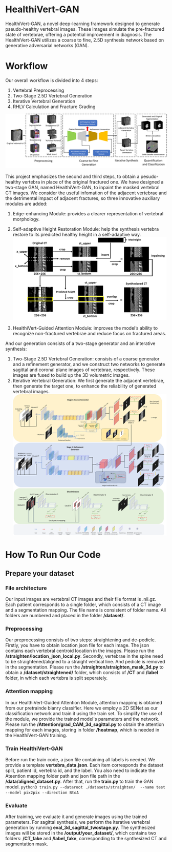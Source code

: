 # HealthiVert-GAN
HealthiVert-GAN, a novel deep-learning framework designed to generate pseudo-healthy vertebral images. These images simulate the pre-fractured state of vertebrae, offering a potential improvement in diagnosis. The HealthiVert-GAN utilizes a coarse to fine, 2.5D synthesis network based on generative adversarial networks (GAN). 
# Workflow
Our overall workflow is divided into 4 steps: 
1. Vertebral Preprocessing
2. Two-Stage 2.5D Vertebral Generation
3. Iterative Vertebral Generation
4. RHLV Calculation and Fracture Grading

![Workflow](images/workflow.png "workflow")

This project emphasizes the second and third steps, to obtain a pesudo-healthy vertebra in place of the original fractured one. We have designed a two-stage GAN, named HealthiVert-GAN, to inpaint the masked vertebral CT images. We consider the useful infomation of the adjacent vertebrae and the detrimental impact of adjacent fractures, so three innovative auxiliary modules are added: 
1. Edge-enhancing Module: provides a clearer representation of vertebral morphology.
2. Self-adaptive Height Restoration Module: help the synthesis vertebra restore to its predicted healthy height in a self-adaptive way.
![SHRM](images/self-adaptive_height.png "Self-adaptive Height Restoration Module")


3. HealthiVert-Guided Attention Module: improves the model’s ability to recognize non-fractured vertebrae and reduce focus on fractured areas.

And our generation consists of a two-stage generator and an interative synthesis:
1. Two-Stage 2.5D Vertebral Generation: consists of a coarse generator and a refinement generator, and we construct two networks to generate sagittal and coronal plane images of vertebrae, respectively. These images are fused to build up the 3D volumetric images.
2. Iterative Vertebral Generation: We first generate the adjacent vertebrae, then generate the target one, to enhance the reliability of generated vertebral images.
![Network architecture](images/network.png "Network architecture")

# How To Run Our Code
## Prepare your dataset
### File architecture
Our input images are vertebral CT images and their file format is .nii.gz. Each patient corresponds to a single folder, which consists of a CT image and a segmentation mapping. The file name is consistent of folder name. All folders are numbered and placed in the folder **/dataset/**.
### Preprocessing
Our preprocessing consists of two steps: straightening and de-pedicle. Firstly, you have to obtain location json file for each image. The json contains each vertebral centroid location in the images. Please run the **/straighten/location_json_local.py**. Secondly, vertebrae in the spine need to be straightened/aligned to a straight vertical line. And pedicle is removed in the segmentation. Please run the **/straighten/straighten_mask_3d.py** to obtain a **/dataset/straightened/** folder, which consists of **/CT** and **/label** folder, in which each vertebra is split seperately.

### Attention mapping
In our HealthiVert-Guided Attention Module, attention mapping is obtained from our pretrainde bianry classifier. Here we employ a 2D SENet as our classification network and train it using the train set. To simplify the use of the module, we provide the trained model's parameters and the network. Please run the **/Attention/grad_CAM_3d_sagittal.py** to obtain the attention mapping for each images, storing in folder **/heatmap**, which is needed in the HealthiVert-GAN training. 

### Train HealthiVert-GAN
Before run the train code, a json file containing all labels is needed. We provide a template **vertebra_data.json**. Each item corresponds the dataset split, patient id, vertebra id, and the label. You also need to indicate the Ateention mapping folder path and json file path in the **/data/aligned_dataset.py**. After that, run the **train.py** to train the GAN model. 
    `python3 train.py --dataroot ./datasets/straighten/  --name test --model pix2pix --direction BtoA`

### Evaluate 
After training, we evaluate it and generate images using the trained parameters. For sagittal synthesis, we perform the iterative vertebral generation by running **eval_3d_sagittal_twostage.py**. The synthesized images will be stored in the **/output/your_dataset/**, which contains two folders: **/CT_fake** and **/label_fake**, corresponding to the synthesized CT and segmentation mask.
